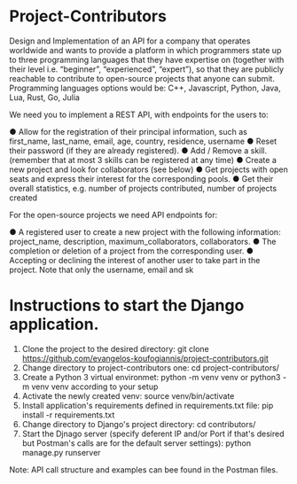 # Project-Contributors
Design and Implementation of an API for a company that operates worldwide and wants to provide a platform in which programmers state up to three programming languages that they have expertise on (together with their level i.e. “beginner”, “experienced”, “expert”), so that they are publicly reachable to contribute to open-source projects that anyone can submit. Programming languages options would be:  C++, Javascript, Python, Java, Lua, Rust, Go, Julia

We need you to implement a REST API, with endpoints for the users to:

  ● Allow for the registration of their principal information, such as first_name, last_name,
    email, age, country, residence, username
  ● Reset their password (if they are already registered).
  ● Add / Remove a skill. (remember that at most 3 skills can be registered at any time)
  ● Create a new project and look for collaborators (see below)
  ● Get projects with open seats and express their interest for the corresponding pools.
  ● Get their overall statistics, e.g. number of projects contributed, number of projects created
  
For the open-source projects we need API endpoints for:

  ● A registered user to create a new project with the following information: project_name,
    description, maximum_collaborators, collaborators.
  ● The completion or deletion of a project from the corresponding user.
  ● Accepting or declining the interest of another user to take part in the project. Note that
    only the username, email and sk

# Instructions to start the Django application.
1) Clone the project to the desired directory: git clone https://github.com/evangelos-koufogiannis/project-contributors.git
2) Change directory to project-contributors one: cd project-contributors/
3) Create a Python 3 virtual environmet: python -m venv venv or python3 -m venv venv according to your setup
4) Activate the newly created venv: source venv/bin/activate
5) Install application's requirements defined in requirements.txt file: pip install -r requirements.txt
6) Change directory to Django's project directory: cd contributors/
7) Start the Djnago server (specify deferent IP and/or Port if that's desired but Postman's calls are for the default server settings): python manage.py runserver

Note: API call structure and examples can bee found in the Postman files.
